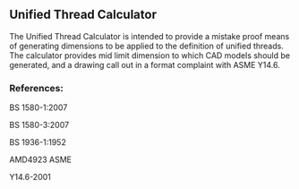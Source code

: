 ## Unified Thread Calculator

The Unified Thread Calculator is intended to provide a mistake proof means of generating dimensions to be applied to the definition of unified threads. 
The calculator provides mid limit dimension to which CAD models should be generated, and a drawing call out in a format complaint with ASME Y14.6.

### References: 

BS 1580-1:2007 

BS 1580-3:2007 

BS 1936-1:1952 

AMD4923 ASME 

Y14.6-2001